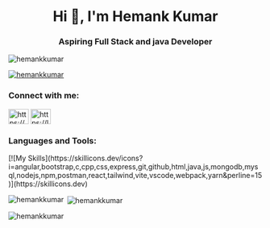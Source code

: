 <h1 align="center">Hi 👋, I'm Hemank Kumar</h1>
<h3 align="center">Aspiring Full Stack and java Developer</h3>

<p align="left"> <img src="https://komarev.com/ghpvc/?username=hemankkumar&label=Profile%20views&color=0e75b6&style=flat" alt="hemankkumar" /> </p>

<p align="left"> <a href="https://github.com/ryo-ma/github-profile-trophy"><img src="https://github-profile-trophy.vercel.app/?username=hemankkumar" alt="hemankkumar" /></a> </p>

<h3 align="left">Connect with me:</h3>
<p align="left">
<a href="https://linkedin.com/in/https://www.linkedin.com/in/hemankkumar/" target="blank"><img align="center" src="https://raw.githubusercontent.com/rahuldkjain/github-profile-readme-generator/master/src/images/icons/Social/linked-in-alt.svg" alt="https://www.linkedin.com/in/hemankkumar/" height="30" width="40" /></a>
<a href="https://www.leetcode.com/https://leetcode.com/u/hemank_kumar/" target="blank"><img align="center" src="https://raw.githubusercontent.com/rahuldkjain/github-profile-readme-generator/master/src/images/icons/Social/leet-code.svg" alt="https://leetcode.com/u/hemank_kumar/" height="30" width="40" /></a>
</p>

<h3 align="left">Languages and Tools:</h3>
[![My Skills](https://skillicons.dev/icons?i=angular,bootstrap,c,cpp,css,express,git,github,html,java,js,mongodb,mysql,nodejs,npm,postman,react,tailwind,vite,vscode,webpack,yarn&perline=15)](https://skillicons.dev)

<p><img align="left" src="https://github-readme-stats.vercel.app/api/top-langs?username=hemankkumar&show_icons=true&locale=en&layout=compact" alt="hemankkumar" /></p>

<p>&nbsp;<img align="center" src="https://github-readme-stats.vercel.app/api?username=hemankkumar&show_icons=true&locale=en" alt="hemankkumar" /></p>

<p><img align="center" src="https://github-readme-streak-stats.herokuapp.com/?user=hemankkumar&" alt="hemankkumar" /></p>

